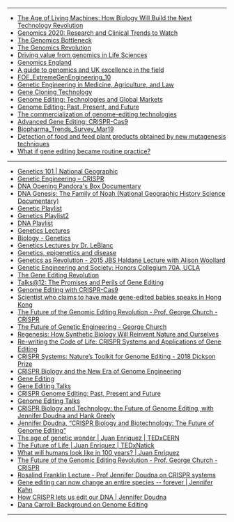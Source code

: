 
------------------------------

- [The Age of Living Machines: How Biology Will Build the Next Technology Revolution](https://www.scribd.com/audiobook/405672240/The-Age-of-Living-Machines-How-the-Convergence-of-Biology-and-Engineering-Will-Build-the-Next-Technology-Revolution)
- [Genomics 2020: Research and Clinical Trends to Watch](https://www.lek.com/sites/default/files/insights/pdf-attachments/1843_Genomics_2020_Executive_Insights.pdf)
- [The Genomics Bottleneck](http://www.preoncapital.com/wp-content/uploads/2018/06/THR_Genomics.pdf)
- [The Genomics Revolution](https://www.centrepopulationgenomic.org/sites/cpgm/files/content/attachments/2018-02-12/Genomics-report_DIGITAL.pdf)
- [Driving value
from genomics
in Life Sciences](https://assets.kpmg/content/dam/kpmg/xx/pdf/2019/02/driving-value-from-genomics-in-life-sciences.pdf)
- [Genomics England](https://worldhealthcarejournal.com/wp-content/uploads/2019/02/IQVIA-Genomics-England-Collaboration-Paper.pdf)
- [A guide to genomics
and UK excellence in
the field](https://www.bioindustry.org/uploads/assets/uploaded/367e0ae6-6fa4-47b1-aa80c77118ca0c83.pdf)
- [FOE_ExtremeGenEngineering_10](https://1bps6437gg8c169i0y1drtgz-wpengine.netdna-ssl.com/wp-content/uploads/wpallimport/files/archive/FOE_ExtremeGenEngineering_10.pdf)
- [Genetic Engineering in Medicine,
Agriculture, and Law](https://www.mcdb.ucla.edu/Research/Goldberg/HC70A_Sp17/pdf/HC70A-Sp17-Lecture6.pdf)
- [Gene Cloning Technology ](https://www.tcd.ie/Biology_Teaching_Centre/assets/pdf/by1101/jfby1101/jfby1101-lecture11v2-2013-bw.pdf)
- [Genome Editing: Technologies and Global Markets](https://www.researchandmarkets.com/research/dh8zqb/global_genome?w=4)
- [Genome Editing: Past, Present, and Future](https://www.researchgate.net/publication/321951965_Genome_Editing_Past_Present_and_Future)
- [The commercialization of genome-editing technologies](https://pdfs.semanticscholar.org/8209/764268481b8062ab5f33b49789c28f08573d.pdf)
- [Advanced Gene Editing: CRISPR-Cas9](https://fas.org/sgp/crs/misc/R44824.pdf)
- [Biopharma_Trends_Survey_Mar19](https://www.nibrt.ie/wp-content/uploads/2019/03/Biopharma_Trends_Survey_Mar19.pdf)
- [Detection of food and feed plant products
obtained by new mutagenesis techniques](http://gmo-crl.jrc.ec.europa.eu/doc/JRC116289-GE-report-ENGL.pdf)
- [What if gene editing became routine practice?](http://euromind.global/wp-content/uploads/2019/02/What-if-gene-editing-became-routine-practice.pdf)

--------------------------

- [Genetics 101 | National Geographic](https://www.youtube.com/watch?v=v8tJGlicgp8&list=PLMdW096ir55p5y8-UxFzEvC3lVl97Ky8A)
- [Genetic Engineering – CRISPR](https://www.youtube.com/watch?v=jAhjPd4uNFY)
- [DNA Opening Pandora's Box Documentary](https://www.youtube.com/watch?v=27IxY7ZU2Ig&list=PLMdW096ir55p5y8-UxFzEvC3lVl97Ky8A&index=7)
- [DNA Genesis: The Family of Noah (National Geographic History Science Documentary)](https://www.youtube.com/watch?v=3XWaRZf1A-Y&list=PLMdW096ir55p5y8-UxFzEvC3lVl97Ky8A&index=5)
- [Genetic Playlist](https://www.youtube.com/playlist?list=PLF_feGVeRM8K-t1Odf56YtHahElDyV_jo)
- [Genetics Playlist2](https://www.youtube.com/playlist?list=PLjTrz4eqMGCse8jmTitJMSiU2UFK4aJxG)
- [DNA Playlist](https://www.youtube.com/playlist?list=PLMF9G_t3WTvDDHSJfl1fhOPTNgrC7qS7h)
- [Genetics Lectures](https://www.youtube.com/playlist?list=PL5xvztUyPgDoQOnuWsLbrlqShE27M9PQD)
- [Biology - Genetics](https://www.youtube.com/playlist?list=PL9jo2wQj1WCOxYmwHZdbrvHdbGh0kVjVu)
- [Genetics Lectures by Dr. LeBlanc](https://www.youtube.com/playlist?list=PLmVYuxv4mIil1yNrudAoGL1Ilqd2rkAjI)
- [Genetics, epigenetics and disease](https://www.youtube.com/watch?v=SHpfkNRscOc)
- [Genetics as Revolution - 2015 JBS Haldane Lecture with Alison Woollard](https://www.youtube.com/watch?v=gAOPxpm_3EA)
- [Genetic Engineering and Society: Honors Collegium 70A, UCLA](https://www.youtube.com/playlist?list=PL3D6BD220BC6AC096)
- [The Gene Editing Revolution](https://www.youtube.com/watch?v=FoYdgAI7x2Y)
- [Talks@12: The Promises and Perils of Gene Editing](https://www.youtube.com/watch?v=tzyEntE6IHA)
- [Genome Editing with CRISPR-Cas9](https://www.youtube.com/watch?v=tzyEntE6IHA)
- [Scientist who claims to have made gene-edited babies speaks in Hong Kong](https://www.youtube.com/watch?v=0jILo9y71s0)
- [The Future of the Genomic Editing Revolution - Prof. George Church - CRISPR](https://www.youtube.com/watch?v=Wswvf8Nrubg)
- [The Future of Genetic Engineering - George Church](https://www.youtube.com/watch?v=FGCFIED8l5Y)
- [Regenesis: How Synthetic Biology Will Reinvent Nature and Ourselves](https://www.youtube.com/watch?v=F3HboZ2HArw)
- [Re-writing the Code of Life: CRISPR Systems and Applications of Gene Editing](https://www.youtube.com/watch?v=oRz2vck3giU)
- [CRISPR Systems: Nature’s Toolkit for Genome Editing - 2018 Dickson Prize](https://www.youtube.com/watch?v=FW_oUnwkuKU)
- [CRISPR Biology and the New Era of Genome Engineering](https://www.youtube.com/watch?v=xl-iGnGFmxI)
- [Gene Editing](https://www.youtube.com/playlist?list=PLVK6_gzJj3WPh2PzsWTvwisgBaDvZGxSY)
- [Gene Editing Talks](https://www.youtube.com/playlist?list=PLd3MUsABZ2E0rJsyuMO9vC9JJcJacVrl3)
- [CRISPR Genome Editing: Past, Present and Future](https://www.youtube.com/watch?v=uCkyt1zqlp0)
- [Genome Editing Talks](https://www.youtube.com/playlist?list=PLp4jP_EyVb6Q115aHvEVrbGr7k3jJPX-8)
- [CRISPR Biology and Technology: the Future of Genome Editing, with Jennifer Doudna and Hank Greely](https://www.youtube.com/watch?v=xQempO4YvRw)
- [Jennifer Doudna, “CRISPR Biology and Biotechnology: The Future of Genome Editing”](https://www.youtube.com/watch?v=mO0xFBQox-Q)
- [The age of genetic wonder | Juan Enriquez | TEDxCERN](https://www.youtube.com/watch?v=GPlvILKl5LE)
- [The Future of Life | Juan Enriquez | TEDxNatick](https://www.youtube.com/watch?v=KlRXVG8Q0QI)
- [What will humans look like in 100 years? | Juan Enriquez](https://www.youtube.com/watch?v=w8lH8tNlAXc)
- [The Future of the Genomic Editing Revolution - Prof. George Church - CRISPR](https://www.youtube.com/watch?v=Wswvf8Nrubg)
- [Rosalind Franklin Lecture - Prof Jennifer Doudna on CRISPR systems](https://www.youtube.com/watch?v=jiK5taZEzyY)
- [Gene editing can now change an entire species -- forever | Jennifer Kahn](https://www.youtube.com/watch?v=OI_OhvOumT0)
- [How CRISPR lets us edit our DNA | Jennifer Doudna](https://www.youtube.com/watch?v=TdBAHexVYzc)
- [Dana Carroll: Background on Genome Editing](https://www.youtube.com/watch?v=upzSmpnxNig)

--------------------
